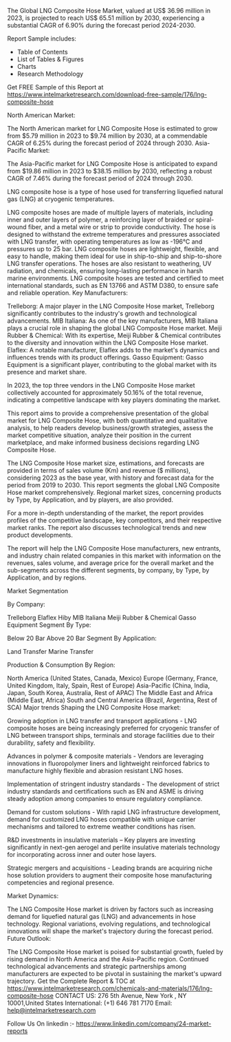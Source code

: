 The Global LNG Composite Hose Market, valued at US$ 36.96 million in 2023, is projected to reach US$ 65.51 million by 2030, experiencing a substantial CAGR of 6.90% during the forecast period 2024-2030.





Report Sample includes:
- Table of Contents
- List of Tables & Figures
- Charts
- Research Methodology

Get FREE Sample of this Report at https://www.intelmarketresearch.com/download-free-sample/176/lng-composite-hose




North American Market:



The North American market for LNG Composite Hose is estimated to grow from $5.79 million in 2023 to $9.74 million by 2030, at a commendable CAGR of 6.25% during the forecast period of 2024 through 2030.
Asia-Pacific Market:



The Asia-Pacific market for LNG Composite Hose is anticipated to expand from $19.86 million in 2023 to $38.15 million by 2030, reflecting a robust CAGR of 7.46% during the forecast period of 2024 through 2030.


LNG composite hose is a type of hose used for transferring liquefied natural gas (LNG) at cryogenic temperatures.



LNG composite hoses are made of multiple layers of materials, including inner and outer layers of polymer, a reinforcing layer of braided or spiral-wound fiber, and a metal wire or strip to provide conductivity.
The hose is designed to withstand the extreme temperatures and pressures associated with LNG transfer, with operating temperatures as low as -196°C and pressures up to 25 bar.
LNG composite hoses are lightweight, flexible, and easy to handle, making them ideal for use in ship-to-ship and ship-to-shore LNG transfer operations.
The hoses are also resistant to weathering, UV radiation, and chemicals, ensuring long-lasting performance in harsh marine environments.
LNG composite hoses are tested and certified to meet international standards, such as EN 13766 and ASTM D380, to ensure safe and reliable operation.
Key Manufacturers:



Trelleborg: A major player in the LNG Composite Hose market, Trelleborg significantly contributes to the industry's growth and technological advancements.
MIB Italiana: As one of the key manufacturers, MIB Italiana plays a crucial role in shaping the global LNG Composite Hose market.
Meiji Rubber & Chemical: With its expertise, Meiji Rubber & Chemical contributes to the diversity and innovation within the LNG Composite Hose market.
Elaflex: A notable manufacturer, Elaflex adds to the market's dynamics and influences trends with its product offerings.
Gasso Equipment: Gasso Equipment is a significant player, contributing to the global market with its presence and market share.


In 2023, the top three vendors in the LNG Composite Hose market collectively accounted for approximately 50.16% of the total revenue, indicating a competitive landscape with key players dominating the market.



This report aims to provide a comprehensive presentation of the global market for LNG Composite Hose, with both quantitative and qualitative analysis, to help readers develop business/growth strategies, assess the market competitive situation, analyze their position in the current marketplace, and make informed business decisions regarding LNG Composite Hose.



The LNG Composite Hose market size, estimations, and forecasts are provided in terms of sales volume (Km) and revenue ($ millions), considering 2023 as the base year, with history and forecast data for the period from 2019 to 2030. This report segments the global LNG Composite Hose market comprehensively. Regional market sizes, concerning products by Type, by Application, and by players, are also provided.



For a more in-depth understanding of the market, the report provides profiles of the competitive landscape, key competitors, and their respective market ranks. The report also discusses technological trends and new product developments.



The report will help the LNG Composite Hose manufacturers, new entrants, and industry chain related companies in this market with information on the revenues, sales volume, and average price for the overall market and the sub-segments across the different segments, by company, by Type, by Application, and by regions.

Market Segmentation

By Company:



Trelleborg
Elaflex Hiby
MIB Italiana
Meiji Rubber & Chemical
Gasso Equipment
Segment By Type:



Below 20 Bar
Above 20 Bar
Segment By Application:



Land Transfer
Marine Transfer


Production & Consumption By Region:



North America (United States, Canada, Mexico)
Europe (Germany, France, United Kingdom, Italy, Spain, Rest of Europe)
Asia-Pacific (China, India, Japan, South Korea, Australia, Rest of APAC)
The Middle East and Africa (Middle East, Africa)
South and Central America (Brazil, Argentina, Rest of SCA)
Major trends Shaping the LNG Composite Hose market:



Growing adoption in LNG transfer and transport applications - LNG composite hoses are being increasingly preferred for cryogenic transfer of LNG between transport ships, terminals and storage facilities due to their durability, safety and flexibility.

Advances in polymer & composite materials - Vendors are leveraging innovations in fluoropolymer liners and lightweight reinforced fabrics to manufacture highly flexible and abrasion resistant LNG hoses.

Implementation of stringent industry standards - The development of strict industry standards and certifications such as EN and ASME is driving steady adoption among companies to ensure regulatory compliance.

Demand for custom solutions - With rapid LNG infrastructure development, demand for customized LNG hoses compatible with unique carrier mechanisms and tailored to extreme weather conditions has risen.

R&D investments in insulative materials – Key players are investing significantly in next-gen aerogel and perlite insulative materials technology for incorporating across inner and outer hose layers.

Strategic mergers and acquisitions - Leading brands are acquiring niche hose solution providers to augment their composite hose manufacturing competencies and regional presence.

Market Dynamics:



The LNG Composite Hose market is driven by factors such as increasing demand for liquefied natural gas (LNG) and advancements in hose technology.
Regional variations, evolving regulations, and technological innovations will shape the market's trajectory during the forecast period.
Future Outlook:



The LNG Composite Hose market is poised for substantial growth, fueled by rising demand in North America and the Asia-Pacific region.
Continued technological advancements and strategic partnerships among manufacturers are expected to be pivotal in sustaining the market's upward trajectory.
Get the Complete Report & TOC at https://www.intelmarketresearch.com/chemicals-and-materials/176/lng-composite-hose
CONTACT US:
276 5th Avenue, New York , NY 10001,United States
International: (+1) 646 781 7170
Email: help@intelmarketresearch.com

Follow Us On linkedin :- https://www.linkedin.com/company/24-market-reports
